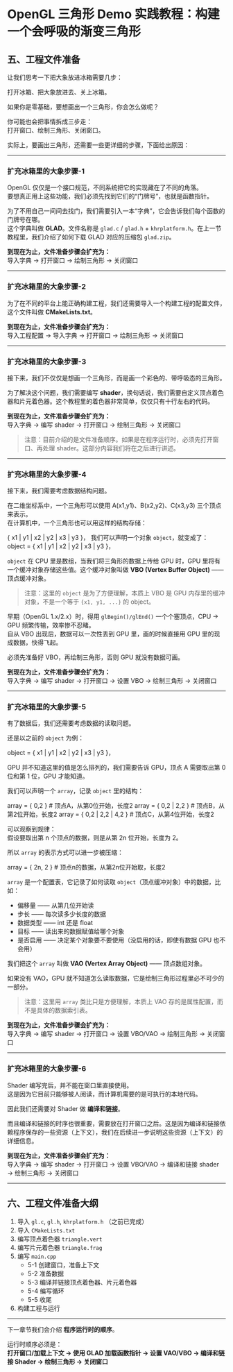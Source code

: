 # OpenGL 三角形 Demo 实践教程：构建一个会呼吸的渐变三角形

## 五、工程文件准备

让我们思考一下把大象放进冰箱需要几步：

打开冰箱、把大象放进去、关上冰箱。

如果你是零基础，要想画出一个三角形，你会怎么做呢？

你可能也会把事情拆成三步走：  
打开窗口、绘制三角形、关闭窗口。

实际上，要画出三角形，还需要一些更详细的步骤，下面给出原因：

---

### 扩充冰箱里的大象步骤-1

OpenGL 仅仅是一个接口规范，不同系统把它的实现藏在了不同的角落。  
要想真正用上这些功能，我们必须先找到它们的“门牌号”，也就是函数指针。  

为了不用自己一间间去找门，我们需要引入一本“字典”，它会告诉我们每个函数的门牌号在哪。  
这个字典叫做 **GLAD**。文件名称是 `glad.c` / `glad.h` + `khrplatform.h`。在上一节教程里，我们介绍了如何下载 GLAD 对应的压缩包 `glad.zip`。

**到现在为止，文件准备步骤会扩充为：**  
导入字典 → 打开窗口 → 绘制三角形 → 关闭窗口

---

### 扩充冰箱里的大象步骤-2

为了在不同的平台上能正确构建工程，我们还需要导入一个构建工程的配置文件，这个文件叫做 **CMakeLists.txt**。

**到现在为止，文件准备步骤会扩充为：**  
导入工程配置 → 导入字典 → 打开窗口 → 绘制三角形 → 关闭窗口

---

### 扩充冰箱里的大象步骤-3

接下来，我们不仅仅是想画一个三角形，而是画一个彩色的、带呼吸态的三角形。  

为了解决这个问题，我们需要编写 **shader**，换句话说，我们需要自定义顶点着色器和片元着色器。这个教程里的着色器非常简单，仅仅只有十行左右的代码。  

**到现在为止，文件准备步骤会扩充为：**  
导入字典 → 编写 shader → 打开窗口 → 绘制三角形 → 关闭窗口  

> 注意：目前介绍的是文件准备顺序。如果是在程序运行时，必须先打开窗口、再处理 shader。这部分内容我们将在之后进行讲述。

---

### 扩充冰箱里的大象步骤-4

接下来，我们需要考虑数据结构问题。  

在二维坐标系中，一个三角形可以使用 A(x1,y1)、B(x2,y2)、C(x3,y3) 三个顶点来表示。  
在计算机中，一个三角形也可以用这样的结构存储：


{ x1 | y1 | x2 | y2 | x3 | y3 }，
我们可以声明一个对象 `object`，就变成了：
object = { x1 | y1 | x2 | y2 | x3 | y3 }，

`object` 在 CPU 里是数组，当我们将三角形的数据上传给 GPU 时，GPU 里将有一个缓冲对象存储这些值。这个缓冲对象叫做 **VBO (Vertex Buffer Object)** —— 顶点缓冲对象。  

> 注意：这里的 `object` 是为了方便理解，本质上 VBO 是 GPU 内存里的缓冲对象，不是一个等于 `{x1, y1, ...}` 的 object。

早期（OpenGL 1.x/2.x）时，得用 `glBegin()/glEnd()` 一个个塞顶点，CPU → GPU 频繁传输，效率惨不忍睹。  
自从 VBO 出现后，数据可以一次性丢到 GPU 里，画的时候直接用 GPU 里的现成数据，快得飞起。  

必须先准备好 VBO，再绘制三角形，否则 GPU 就没有数据可画。  

**到现在为止，文件准备步骤会扩充为：**  
导入字典 → 编写 shader → 打开窗口 → 设置 VBO → 绘制三角形 → 关闭窗口

---

### 扩充冰箱里的大象步骤-5

有了数据后，我们还需要考虑数据的读取问题。  

还是以之前的 `object` 为例：


object = { x1 | y1 | x2 | y2 | x3 | y3 }，

GPU 并不知道这里的值是怎么排列的，我们需要告诉 GPU，顶点 A 需要取出第 0 位和第 1 位，GPU 才能知道。  

我们可以声明一个 `array`，记录 `object` 里的结构：


array = { 0,2 } # 顶点A，从第0位开始，长度2
array = { 0,2 | 2,2 } # 顶点B，从第2位开始，长度2
array = { 0,2 | 2,2 | 4,2 } # 顶点C，从第4位开始，长度2


可以观察到规律：  
假设要取出第 n 个顶点的数据，则是从第 2n 位开始，长度为 2。  

所以 `array` 的表示方式可以进一步被压缩：

array = { 2n, 2 } # 顶点n的数据，从第2n位开始取，长度2

`array` 是一个配置表，它记录了如何读取 `object`（顶点缓冲对象）中的数据，比如：  

- 偏移量 —— 从第几位开始读  
- 步长 —— 每次读多少长度的数据  
- 数据类型 —— int 还是 float  
- 目标 —— 读出来的数据赋值给哪个对象  
- 是否启用 —— 决定某个对象要不要使用（没启用的话，即使有数据 GPU 也不会用）

我们把这个 `array` 叫做 **VAO (Vertex Array Object)** —— 顶点数组对象。  

如果没有 VAO，GPU 就不知道怎么读取数据，它是绘制三角形过程里必不可少的一部分。  

> 注意：这里用 `array` 类比只是方便理解，本质上 VAO 存的是属性配置，而不是具体的数据索引表。

**到现在为止，文件准备步骤会扩充为：**  
导入字典 → 编写 shader → 打开窗口 → 设置 VBO/VAO → 绘制三角形 → 关闭窗口

---

### 扩充冰箱里的大象步骤-6

Shader 编写完后，并不能在窗口里直接使用。  
这是因为它目前只能够被人阅读，而计算机需要的是可执行的本地代码。  

因此我们还需要对 Shader 做 **编译和链接**。  

而且编译和链接的时序也很重要，需要放在打开窗口之后。这是因为编译和链接依赖程序保存的一些资源（上下文），我们在后续进一步说明这些资源（上下文）的详细信息。  

**到现在为止，文件准备步骤会扩充为：**  
导入字典 → 编写 shader → 打开窗口 → 设置 VBO/VAO → 编译和链接 shader → 绘制三角形 → 关闭窗口

---

## 六、工程文件准备大纲

1. 导入 `gl.c`, `gl.h`, `khrplatform.h` （之前已完成）  
2. 导入 `CMakeLists.txt`  
3. 编写顶点着色器 `triangle.vert`  
4. 编写片元着色器 `triangle.frag`  
5. 编写 `main.cpp`  
   - 5-1 创建窗口，准备上下文  
   - 5-2 准备数据  
   - 5-3 编译并链接顶点着色器、片元着色器  
   - 5-4 编写循环  
   - 5-5 收尾  
6. 构建工程与运行  

---

下一章节我们会介绍 **程序运行时的顺序**。  

运行时顺序必须是：  
**打开窗口/加载上下文 → 使用 GLAD 加载函数指针 → 设置 VAO/VBO → 编译和链接 Shader → 绘制三角形 → 关闭窗口**
